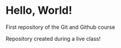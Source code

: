 # Hello, World!
 First repository of the Git and Github course

 Repository created during a live class!
